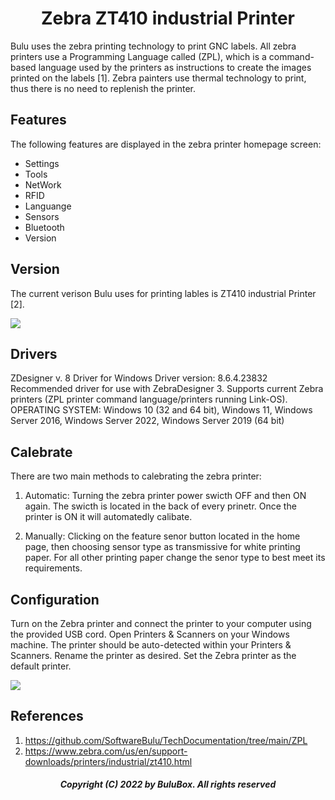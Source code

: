  <h1 align="center">Zebra ZT410 industrial Printer</h1>

Bulu uses the zebra printing technology to print GNC labels. All zebra printers use a Programming Language called (ZPL), which is a command-based language used by the printers as instructions to create the images printed on the labels [1]. Zebra painters use thermal technology to print, thus there is no need to replenish the printer.

## Features
The following features are displayed in the zebra printer homepage screen:
 <ul>
  <li>Settings</li>
  <li>Tools</li>
  <li>NetWork</li>
  <li>RFID</li>
  <li>Languange</li>
  <li>Sensors</li>
  <li>Bluetooth</li>
  <li>Version</li>
</ul>

## Version

The current verison  Bulu uses for printing lables is ZT410 industrial Printer [2].

![](https://github.com/SoftwareBulu/TechDocumentation/blob/main/ZPL/Images/ZT410_Industrial_Printer.png)

## Drivers
ZDesigner v. 8 Driver for Windows
Driver version: 8.6.4.23832
Recommended driver for use with ZebraDesigner 3.
Supports current Zebra printers (ZPL printer command language/printers running Link-OS).
OPERATING SYSTEM: Windows 10 (32 and 64 bit), Windows 11, Windows Server 2016, Windows Server 2022, Windows Server 2019 (64 bit)

## Calebrate
There are two main methods to calebrating the zebra printer:

1. Automatic: Turning the zebra printer power swicth OFF and then ON again. The swicth is located in the back of every prinetr. Once the printer is ON it will automatedly calibate.

2. Manually: Clicking on the feature senor button located in the home page, then choosing sensor type as transmissive for white printing paper. For all other printing paper change the senor type to best meet its requirements.

## Configuration
Turn on the Zebra printer and connect the printer to your computer using the provided USB cord. Open Printers & Scanners on your Windows machine. The printer should be auto-detected within your Printers & Scanners. Rename the printer as desired. Set the Zebra printer as the default printer.

![](https://github.com/SoftwareBulu/TechDocumentation/blob/main/ZPL/Images/Configuration.png)

## References
1. https://github.com/SoftwareBulu/TechDocumentation/tree/main/ZPL
2. https://www.zebra.com/us/en/support-downloads/printers/industrial/zt410.html

<h5 align="center">Copyright (C) 2022 by BuluBox. All rights reserved</h5>

